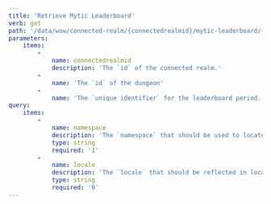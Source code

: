 ```yaml
---
title: 'Retrieve Mytic Leaderboard'
verb: get
path: '/data/wow/connected-realm/{connectedrealmid}/mytic-leaderboard/{dungeonid}/period/{periodid}'
parameters:
    items:
        -
            name: connectedrealmid
            description: 'The `id` of the connected realm.'
        -
            name: 'The `id` of the dungeon'
        -
            name: 'The `unique identifier` for the leaderboard period.'
query:
    items:
        -
            name: namespace
            description: 'The `namespace` that should be used to locate this document. Valid namespaces are as follows: `dynamic-us`, `dynamic-eu`, `dynamic-kr`, and `dynamic-tw`.'
            type: string
            required: '1'
        -
            name: locale
            description: 'The `locale` that should be reflected in localized data. All locales are returned by default, however you can use a locale key to return a specific locale. Valid locales are as follows: `en_US`, `es_MX`, `pt_BR`, `de_DE`, `es_ES`, `fr_FR`, `it_IT`, `pt_PT`, `ru_RU`, `ko_KR`, `zh_TW`, and `zh_CN`.'
            type: string
            required: '0'
---
```


